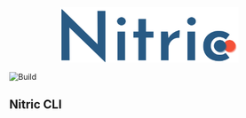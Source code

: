 <p align="center">
  <img height="100px" src="./logo.png" alt="Sublime's custom image"/>
</p>

![Build](https://github.com/nitric-dev/cli/workflows/Tests/badge.svg?branch=master)

## Nitric CLI
